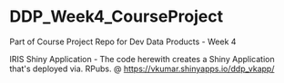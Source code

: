 # DDP_Week4_CourseProject
Part of Course Project Repo for Dev Data Products - Week 4 

IRIS Shiny Application - 
The code herewith creates a Shiny Application that's deployed via. RPubs. @ https://vkumar.shinyapps.io/ddp_vkapp/
